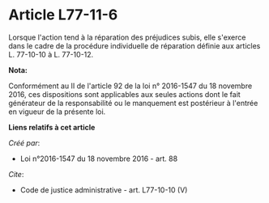 # Article L77-11-6

Lorsque l'action tend à la réparation des préjudices subis, elle s'exerce dans le cadre de la procédure individuelle de
réparation définie aux articles L. 77-10-10 à L. 77-10-12.

**Nota:**

Conformément au II de l'article 92 de la loi n° 2016-1547 du 18 novembre 2016, ces dispositions sont applicables aux seules
actions dont le fait générateur de la responsabilité ou le manquement est postérieur à l'entrée en vigueur de la présente
loi.

**Liens relatifs à cet article**

_Créé par_:

  - Loi n°2016-1547 du 18 novembre 2016 - art. 88

_Cite_:

  - Code de justice administrative - art. L77-10-10 (V)
